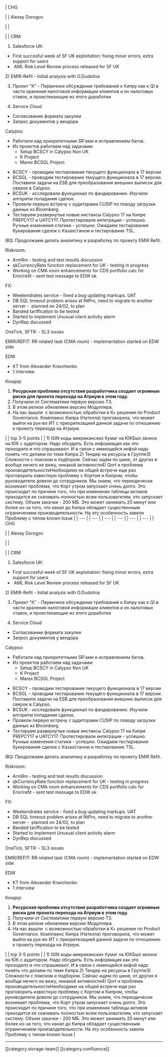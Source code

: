 





| CHG

 | 
| Alexey Dorogov

 | 
| 

 | 
| CRM

1) Salesforce UK:

<ul><li>First succesful week of SF UK exploitation: fixing minor errors, extra support for users</li><li> AML Risk Level Review process released for SF UK</li></ul>2) EMIR-Refit - Initial analysis with O.Dudolina

3) Проект "К" - Первичное обсуждение требований к Кипру как к QI в части хранения налоговой информации клиентов и их налоговых ставок, и проистекающие из этого доработки

4) Service Cloud

<ul><li>Согласование формата закупки</li><li>Запрос документов у вендора</li></ul>

Calypso:

<ul><li>Работали над приоритетными SR'ами и исправлением багов. </li><li>Из проектов работаем над задачами:<ul><li>Setup BCSCY in Calypso Non UK</li><li>K Project</li><li>Marex BCSGL Project</li></ul></li></ul><ul><li>BCSCY - проводим тестирование текущего функционала в 17 версии</li><li>BCSGL - проводим тестирование текущего функционала в 17 версии. Поставили задачи на ESB для преобразования внешних выписок для сверок в Calypso.</li><li>BCSUK - исследовали функционал по фандированию. Изучили алгоритм попадания сделок.</li><li>Провели первую встречу с аудиторами CUSIP по поводу загрузки данных из Bloomberg. </li><li>Тестируем развернутые новые инстансы Calypso 17 на Кипре PREPCY17 и UATCY17. Протестировали интеграции - успешно. Ручные изменения статики - успешно. Ожидаем тестирования букирования сделок с Казахстаном и тестирование TSL.</li></ul>IBQ: Продолжаем делать аналитику и разработку по проекту EMIR Refit. 



Riskroom:

<ul><li>ArmRm - testing and test results discussion</li><li>qkCurrencyRate function replacement for UK - testing in progress</li><li>Working on CMA room enhancements for CDS portfolio calc for Emir/refit - sent test message to EDW ok</li></ul>FX:

<ul><li>Weekendrates service - fixed a bug updating markups. UAT</li><li>DB SQL timeout problem arises at NtPro, need to migrate to another server -  planned on 24/02, to plan</li><li>Banded tariffication to be tested</li><li>Started to implement Unusual client activity alarm</li><li>DynRep discussed</li></ul>OneTick, SFTR: - SL3 issues

EMIR/REFIT: RR related task (CMA room) - implementation started on EDW side



EDW

<ul><li>KT from Alexander Kravchenko</li><li>1 interview</li></ul>

Кондор


1.  **Ресурсная проблема отсутствия разработчика создает огромные риски для проекта перехода на Атриум в этом году.** 
1. Получили от Систематики первую версию ТЗ.
1. В этом релизе обновляем версию Модулляра.
1. На нас вышли  с возможностью обработки в К+ решение по Product Governance. Комплаенс Кипра (Нателла) проговорила, что может выйти на рук-во ИТ с приоритезацией данной задачи по отношению к проекту перехода на Атриум.



 | 
| top 3-5 points | 
| 1) ISIN коды американских бумаг на ЮКБыл звонок на ЮК с аудитором. Надо обсудить. Есть информация как это проходило и что спрашивают. И в связи с имеющейся инфой надо понять что делаем по теме Кипра.2) Тендер на ресурсы в Группе3) Сложности с поиском и подбором. Сейчас ищем по шине, от других я вообще ничего не вижу, никакой активности4) Qort и проблема производительностиНеобходимо на общей встрече еще раз проговорить известную проблему с Кортом и Кипром, чтобы руководители довели до сотрудников. Мы знаем, что периодически возникает проблема, что Корт утром запускает очень долго. Это происходит по причине того, что при изменении таблицы активов приходится ее скачивать полностью всем пользователям, кто запускает систему. Объем закачки - 200 МБ. Это может занимать 20 минут или более из-за того, что канал до Кипра обладает существенным ограничением производительности. На эту особенность завели Проблему с типом known Issue | 
|  --- | 
|  --- | 
|  --- | 
|  --- | 
|  --- | 
|  --- | 
| CHG

 | 
| Alexey Dorogov

 | 
| 

 | 
| CRM

1) Salesforce UK:

<ul><li>First succesful week of SF UK exploitation: fixing minor errors, extra support for users</li><li> AML Risk Level Review process released for SF UK</li></ul>2) EMIR-Refit - Initial analysis with O.Dudolina

3) Проект "К" - Первичное обсуждение требований к Кипру как к QI в части хранения налоговой информации клиентов и их налоговых ставок, и проистекающие из этого доработки

4) Service Cloud

<ul><li>Согласование формата закупки</li><li>Запрос документов у вендора</li></ul>

Calypso:

<ul><li>Работали над приоритетными SR'ами и исправлением багов. </li><li>Из проектов работаем над задачами:<ul><li>Setup BCSCY in Calypso Non UK</li><li>K Project</li><li>Marex BCSGL Project</li></ul></li></ul><ul><li>BCSCY - проводим тестирование текущего функционала в 17 версии</li><li>BCSGL - проводим тестирование текущего функционала в 17 версии. Поставили задачи на ESB для преобразования внешних выписок для сверок в Calypso.</li><li>BCSUK - исследовали функционал по фандированию. Изучили алгоритм попадания сделок.</li><li>Провели первую встречу с аудиторами CUSIP по поводу загрузки данных из Bloomberg. </li><li>Тестируем развернутые новые инстансы Calypso 17 на Кипре PREPCY17 и UATCY17. Протестировали интеграции - успешно. Ручные изменения статики - успешно. Ожидаем тестирования букирования сделок с Казахстаном и тестирование TSL.</li></ul>IBQ: Продолжаем делать аналитику и разработку по проекту EMIR Refit. 



Riskroom:

<ul><li>ArmRm - testing and test results discussion</li><li>qkCurrencyRate function replacement for UK - testing in progress</li><li>Working on CMA room enhancements for CDS portfolio calc for Emir/refit - sent test message to EDW ok</li></ul>FX:

<ul><li>Weekendrates service - fixed a bug updating markups. UAT</li><li>DB SQL timeout problem arises at NtPro, need to migrate to another server -  planned on 24/02, to plan</li><li>Banded tariffication to be tested</li><li>Started to implement Unusual client activity alarm</li><li>DynRep discussed</li></ul>OneTick, SFTR: - SL3 issues

EMIR/REFIT: RR related task (CMA room) - implementation started on EDW side



EDW

<ul><li>KT from Alexander Kravchenko</li><li>1 interview</li></ul>

Кондор


1.  **Ресурсная проблема отсутствия разработчика создает огромные риски для проекта перехода на Атриум в этом году.** 
1. Получили от Систематики первую версию ТЗ.
1. В этом релизе обновляем версию Модулляра.
1. На нас вышли  с возможностью обработки в К+ решение по Product Governance. Комплаенс Кипра (Нателла) проговорила, что может выйти на рук-во ИТ с приоритезацией данной задачи по отношению к проекту перехода на Атриум.



 | 
| top 3-5 points | 
| 1) ISIN коды американских бумаг на ЮКБыл звонок на ЮК с аудитором. Надо обсудить. Есть информация как это проходило и что спрашивают. И в связи с имеющейся инфой надо понять что делаем по теме Кипра.2) Тендер на ресурсы в Группе3) Сложности с поиском и подбором. Сейчас ищем по шине, от других я вообще ничего не вижу, никакой активности4) Qort и проблема производительностиНеобходимо на общей встрече еще раз проговорить известную проблему с Кортом и Кипром, чтобы руководители довели до сотрудников. Мы знаем, что периодически возникает проблема, что Корт утром запускает очень долго. Это происходит по причине того, что при изменении таблицы активов приходится ее скачивать полностью всем пользователям, кто запускает систему. Объем закачки - 200 МБ. Это может занимать 20 минут или более из-за того, что канал до Кипра обладает существенным ограничением производительности. На эту особенность завели Проблему с типом known Issue | 







*****

[[category.storage-team]] 
[[category.confluence]] 
